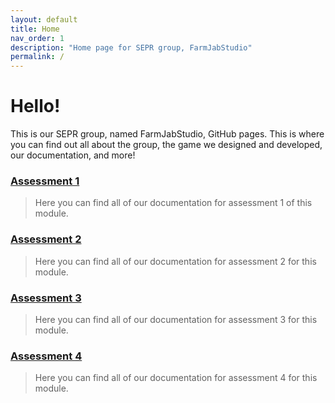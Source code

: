 ```yaml
---
layout: default
title: Home
nav_order: 1
description: "Home page for SEPR group, FarmJabStudio"
permalink: /
---
```

# Hello! 
This is our SEPR group, named FarmJabStudio, GitHub pages. This is where you can find out all about the group, the game we designed and developed, our documentation, and more!

### [Assessment 1](https://marcelmiro.github.io/SEPR-Assessment-4/assessments/#assessment-1)
> Here you can find all of our documentation for assessment 1 of this module. 


### [Assessment 2](https://marcelmiro.github.io/SEPR-Assessment-4/assessments/#assessment-2)
> Here you can find all of our documentation for assessment 2 for this module. 

### [Assessment 3](https://marcelmiro.github.io/SEPR-Assessment-4/assessments/#assessment-3)
> Here you can find all of our documentation for assessment 3 for this module. 

### [Assessment 4](https://marcelmiro.github.io/SEPR-Assessment-4/assessments/#assessment-4)
> Here you can find all of our documentation for assessment 4 for this module. 
